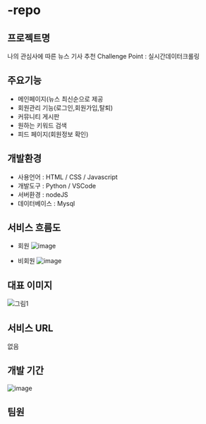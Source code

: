 # -repo

## 프로젝트명
나의 관심사에 따른 뉴스 기사 추천
Challenge Point : 실시간데이터크롤링

## 주요기능
- 메인페이지(뉴스 최신순으로 제공
- 회원관리 기능(로그인,회원가입,탈퇴)
- 커뮤니티 게시판
- 원하는 키워드 검색
- 피드 페이지(회원정보 확인)

## 개발환경
- 사용언어 : HTML / CSS / Javascript
- 개발도구 : Python / VSCode
- 서버환경 : nodeJS
- 데이터베이스 : Mysql

## 서비스 흐름도
- 회원
![image](https://user-images.githubusercontent.com/101998380/164145157-29dd0607-2949-4409-acc8-711a0e2c0770.png)

- 비회원
![image](https://user-images.githubusercontent.com/101998380/164145193-12b5045c-75e0-4a8f-b40e-7883cc3dcff9.png)


## 대표 이미지
![그림1](https://user-images.githubusercontent.com/101968438/164144717-b2b148c0-92d5-43b5-9cd2-eef32445a024.png)

## 서비스 URL
없음

## 개발 기간
![image](https://user-images.githubusercontent.com/101998380/164144972-12f39efa-28bd-4f7c-a4d7-461360058a57.png)

## 팀원 
